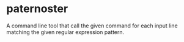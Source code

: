paternoster
===========

A command line tool that call the given command for each input line matching the given regular expression pattern.
